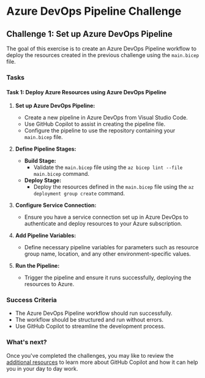 # Azure DevOps Pipeline Challenge

## Challenge 1: Set up Azure DevOps Pipeline

The goal of this exercise is to create an Azure DevOps Pipeline workflow to deploy the resources created in the previous challenge using the `main.bicep` file.

### Tasks

#### Task 1: Deploy Azure Resources using Azure DevOps Pipeline

1. **Set up Azure DevOps Pipeline:**

   - Create a new pipeline in Azure DevOps from Visual Studio Code.
   - Use GitHub Copilot to assist in creating the pipeline file.
   - Configure the pipeline to use the repository containing your `main.bicep` file.

2. **Define Pipeline Stages:**

   - **Build Stage:**
     - Validate the `main.bicep` file using the `az bicep lint --file main.bicep` command.
   - **Deploy Stage:**
     - Deploy the resources defined in the `main.bicep` file using the `az deployment group create` command.

3. **Configure Service Connection:**

   - Ensure you have a service connection set up in Azure DevOps to authenticate and deploy resources to your Azure subscription.

4. **Add Pipeline Variables:**

   - Define necessary pipeline variables for parameters such as resource group name, location, and any other environment-specific values.

5. **Run the Pipeline:**
   - Trigger the pipeline and ensure it runs successfully, deploying the resources to Azure.

### Success Criteria

- The Azure DevOps Pipeline workflow should run successfully.
- The workflow should be structured and run without errors.
- Use GitHub Copilot to streamline the development process.

### What's next?

Once you've completed the challenges, you may like to review the [additional resources](<./4. additional resources.md>) to learn more about GitHub Copilot and how it can help you in your day to day work.
